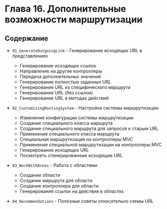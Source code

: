 # Глава 16. Дополнительные возможности маршрутизации

## Содержание

* `01_GenerateOutgoingLink` - Генерирование исходящих URL в представлениях
  * Генерирование исходящих ссылок
  * Направление на другие контроллеры
  * Передача дополнительных значений
  * Генерирование полностью заданных URL
  * Генерирование URL из специфического маршрута
  * Генерирование URL (без ссылок)
  * Генерирование URL в методах действий
  
* `02_CustomizingRoutingSystem` - Настройка системы маршрутизации
  * Изменение конфигурации системы маршрутизации
  * Создание специального класса маршрута
  * Создание специального маршрута для запросов к старым URL
  * Применение специального класса маршрута
  * Специальная маршрутизация на контроллеры MVC
  * Применение специальной маршрутизации на контроллеры MVC
  * Генерирование исходящих URL
  * Посмотреть сгенерированные исходящие URL

* `03_WorkWithAreas` - Работа с областями
  * Создание области
  * Создание маршрута для области
  * Создание контроллера для области
  * Генерирование ссылок на действия в областях

* `04_Recommendations` - Полезные советы относительно схемы URL
